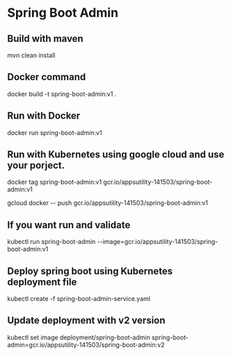 # Spring Boot Admin 


## Build with maven 
mvn clean install

## Docker command

docker build -t spring-boot-admin:v1 .

## Run with Docker

docker run spring-boot-admin:v1


## Run with Kubernetes  using google cloud and use your porject.


docker tag spring-boot-admin:v1 gcr.io/appsutility-141503/spring-boot-admin:v1

gcloud docker -- push gcr.io/appsutility-141503/spring-boot-admin:v1

## If you want run and validate

kubectl run spring-boot-admin --image=gcr.io/appsutility-141503/spring-boot-admin:v1


## Deploy spring boot using Kubernetes deployment file

kubectl create -f spring-boot-admin-service.yaml	

## Update deployment with v2 version 

kubectl set image deployment/spring-boot-admin spring-boot-admin=gcr.io/appsutility-141503/spring-boot-admin:v2



